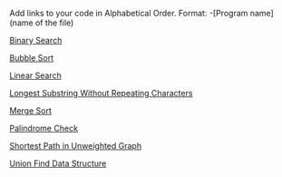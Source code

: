 Add links to your code in Alphabetical Order.
Format: -[Program name](name of the file)

[Binary Search](binarySearch.py)

[Bubble Sort](bubbleSort.py)

[Linear Search](LinearSearch.py)

[Longest Substring Without Repeating Characters](lengthOfLongestSubstring.py)

[Merge Sort](MergeSort.py)

[Palindrome Check](palindrome_check.py)

[Shortest Path in Unweighted Graph](shortest_path_unweighted.py)

[Union Find Data Structure](ufds.py)
